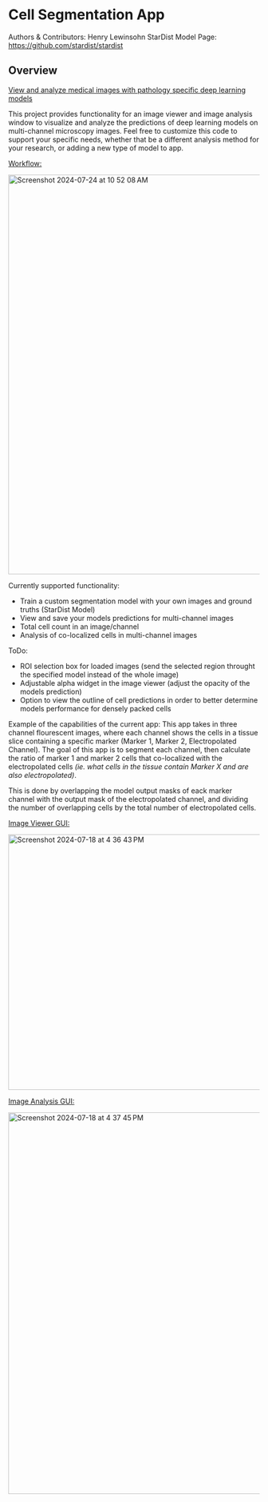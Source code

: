 # Cell Segmentation App
Authors & Contributors: Henry Lewinsohn
StarDist Model Page: https://github.com/stardist/stardist

## Overview
<ins>View and analyze medical images with pathology specific deep learning models</ins>

This project provides functionality for an image viewer and image analysis window to visualize and analyze the predictions of deep learning models on multi-channel microscopy images. Feel free to customize this code to support your specific needs, whether that be a different analysis method for your research, or adding a new type of model to app.


<ins>Workflow:</ins>



<img width="799" alt="Screenshot 2024-07-24 at 10 52 08 AM" src="https://github.com/user-attachments/assets/14c078ba-d458-4d78-8f3b-2f1255c7a28d">



Currently supported functionality:
  - Train a custom segmentation model with your own images and ground truths (StarDist Model)
  - View and save your models predictions for multi-channel images
  - Total cell count in an image/channel
  - Analysis of co-localized cells in multi-channel images

ToDo:
  - ROI selection box for loaded images (send the selected region throught the specified model instead of the whole image)
  - Adjustable alpha widget in the image viewer (adjust the opacity of the models prediction)
  - Option to view the outline of cell predictions in order to better determine models performance for densely packed cells


Example of the capabilities of the current app:
This app takes in three channel flourescent images, where each channel shows the cells in a tissue slice containing a specific marker (Marker 1, Marker 2, Electropolated Channel). The goal of this app is to segment each channel, then calculate the ratio of marker 1 and marker 2 cells that co-localized with the electropolated cells *(ie. what cells in the tissue contain Marker X and are also electropolated)*. 

This is done by overlapping the model output masks of eack marker channel with the output mask of the electropolated channel, and dividing the number of overlapping cells by the total number of electropolated cells.



<ins>Image Viewer GUI:</ins>


<img width="511" alt="Screenshot 2024-07-18 at 4 36 43 PM" src="https://github.com/user-attachments/assets/9df11d9b-764d-4e81-b9b5-d090204f6741">


<ins>Image Analysis GUI:</ins>

<img width="763" alt="Screenshot 2024-07-18 at 4 37 45 PM" src="https://github.com/user-attachments/assets/f8459f68-2a18-47b1-8c74-1190bf11cdff">
